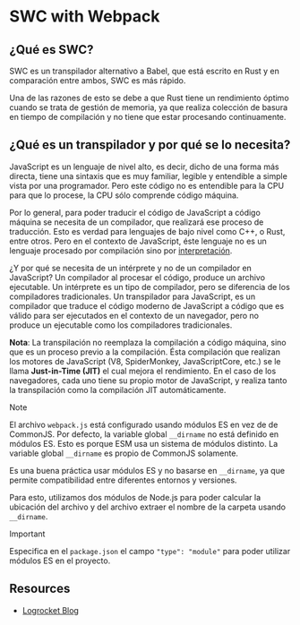 # SWC with Webpack

## ¿Qué es SWC?

SWC es un transpilador alternativo a Babel, que está escrito en Rust y en comparación entre ambos, SWC es más rápido.

Una de las razones de esto se debe a que Rust tiene un rendimiento óptimo cuando se trata de gestión de memoria, ya que realiza colección de basura en tiempo de compilación y no tiene que estar procesando continuamente.

## ¿Qué es un transpilador y por qué se lo necesita?

JavaScript es un lenguaje de nivel alto, es decir, dicho de una forma más directa, tiene una sintaxis que es muy familiar, legible y entendible a simple vista por una programador. Pero este código no es entendible para la CPU para que lo procese, la CPU sólo comprende código máquina.

Por lo general, para poder traducir el código de JavaScript a código máquina se necesita de un compilador, que realizará ese proceso de traducción. Esto es verdad para lenguajes de bajo nivel como C++, o Rust, entre otros. Pero en el contexto de JavaScript, éste lenguaje no es un lenguaje procesado por compilación sino por [interpretación](<https://es.wikipedia.org/wiki/Int%C3%A9rprete_(inform%C3%A1tica)>).

<!-- FIX: corregir la definición -->

¿Y por qué se necesita de un intérprete y no de un compilador en JavaScript? Un compilador al procesar el código, produce un archivo ejecutable. Un intérprete es un tipo de compilador, pero se diferencia de los compiladores tradicionales. Un transpilador para JavaScript, es un compilador que traduce el código moderno de JavaScript a código que es válido para ser ejecutados en el contexto de un navegador, pero no produce un ejecutable como los compiladores tradicionales.

**Nota**: La transpilación no reemplaza la compilación a código máquina, sino que es un proceso previo a la compilación. Ésta compilación que realizan los motores de JavaScript (V8, SpiderMonkey, JavaScriptCore, etc.) se le llama **Just-in-Time (JIT)** el cual mejora el rendimiento. En el caso de los navegadores, cada uno tiene su propio motor de JavaScript, y realiza tanto la transpilación como la compilación JIT automáticamente.

<!-- - TODO: write about How to work with swc -->
<!-- - TODO: write a Comparison with babel -->
<!-- - TODO: hacer un spa sencillo como ejemplo. -->
<!-- - TODO: Agregar unit testing como ej de integracion con swc. -->

> [!NOTE]
> El archivo `webpack.js` está configurado usando módulos ES en vez de de CommonJS. Por defecto, la variable global `__dirname` no está definido en módulos ES. Esto es porque ESM usa un sistema de módulos distinto. La variable global `__dirname` es propio de CommonJS solamente.

Es una buena práctica usar módulos ES y no basarse en `__dirname`, ya que permite compatibilidad entre diferentes entornos y versiones.

Para esto, utilizamos dos módulos de Node.js para poder calcular la ubicación del archivo y del archivo extraer el nombre de la carpeta usando `__dirname`.

> [!IMPORTANT]
> Especifica en el `package.json` el campo `"type": "module"` para poder utilizar módulos ES en el proyecto.

## Resources

- [Logrocket Blog](https://blog.logrocket.com/why-you-should-use-swc/)
